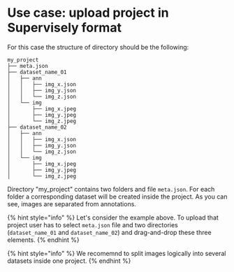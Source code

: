 # Use case: upload project in Supervisely format

For this case the structure of directory should be the following:

```
my_project
├── meta.json
├── dataset_name_01
│   ├── ann
│   │   ├── img_x.json
│   │   ├── img_y.json
│   │   └── img_z.json
│   └── img
│       ├── img_x.jpeg
│       ├── img_y.jpeg
│       └── img_z.jpeg
├── dataset_name_02
│   ├── ann
│   │   ├── img_x.json
│   │   ├── img_y.json
│   │   └── img_z.json
│   └── img
│       ├── img_x.jpeg
│       ├── img_y.jpeg
│       └── img_z.jpeg
```

Directory "my_project" contains two folders and file `meta.json`. For each folder a corresponding dataset will be created inside the project. As you can see, images are separated from annotations.

{% hint style="info" %}
Let's consider the example above. To upload that project user has to select `meta.json` file and two directories (`dataset_name_01` and `dataset_name_02`) and drag-and-drop these three elements.
{% endhint %}

{% hint style="info" %}
We recomemnd to split images logically into several datasets inside one project.
{% endhint %}
